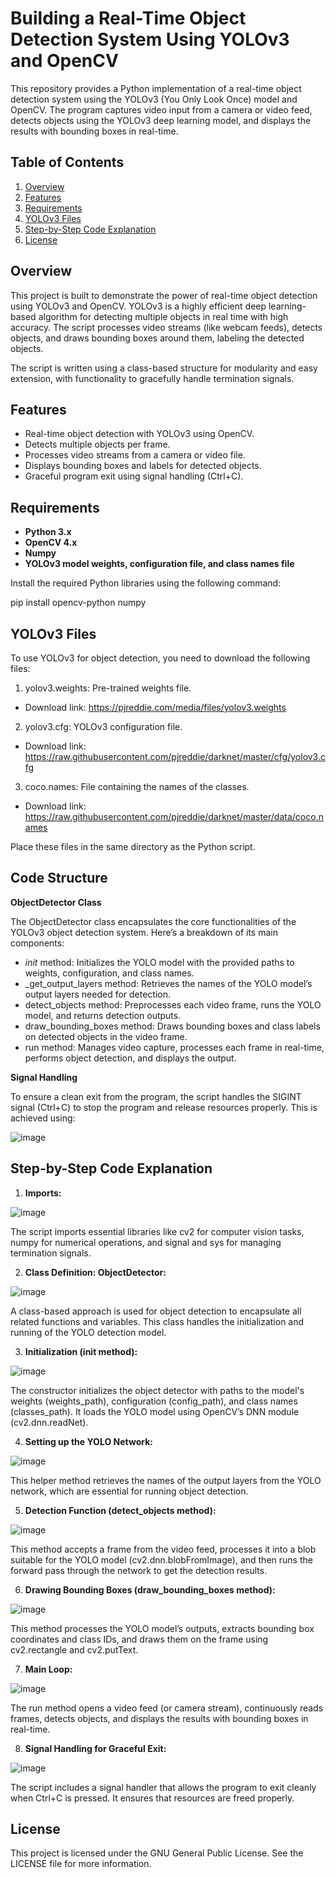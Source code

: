 # Building a Real-Time Object Detection System Using YOLOv3 and OpenCV

This repository provides a Python implementation of a real-time object detection system using the YOLOv3 (You Only Look Once) model and OpenCV. The program captures video input from a camera or video feed, detects objects using the YOLOv3 deep learning model, and displays the results with bounding boxes in real-time.

## Table of Contents

1. [Overview](#overview)
2. [Features](#features)
3. [Requirements](#requirements)
4. [YOLOv3 Files](#yolov3-files)
5. [Step-by-Step Code Explanation](#step-by-step-code-explanation) 
6. [License](#license)

## Overview

This project is built to demonstrate the power of real-time object detection using YOLOv3 and OpenCV. YOLOv3 is a highly efficient deep learning-based algorithm for detecting multiple objects in real time with high accuracy. The script processes video streams (like webcam feeds), detects objects, and draws bounding boxes around them, labeling the detected objects.

The script is written using a class-based structure for modularity and easy extension, with functionality to gracefully handle termination signals.

## Features

- Real-time object detection with YOLOv3 using OpenCV.
- Detects multiple objects per frame.
- Processes video streams from a camera or video file.
- Displays bounding boxes and labels for detected objects.
- Graceful program exit using signal handling (Ctrl+C).

## Requirements

- **Python 3.x** 
- **OpenCV 4.x** 
- **Numpy** 
- **YOLOv3 model weights, configuration file, and class names file**

Install the required Python libraries using the following command:

pip install opencv-python numpy

## YOLOv3 Files
To use YOLOv3 for object detection, you need to download the following files:

1. yolov3.weights: Pre-trained weights file.
- Download link: https://pjreddie.com/media/files/yolov3.weights
2. yolov3.cfg: YOLOv3 configuration file.
- Download link: https://raw.githubusercontent.com/pjreddie/darknet/master/cfg/yolov3.cfg
3. coco.names: File containing the names of the classes.
- Download link: https://raw.githubusercontent.com/pjreddie/darknet/master/data/coco.names

Place these files in the same directory as the Python script.

## Code Structure
**ObjectDetector Class**

The ObjectDetector class encapsulates the core functionalities of the YOLOv3 object detection system. Here’s a breakdown of its main components:

- _init_ method: Initializes the YOLO model with the provided paths to weights, configuration, and class names.
- _get_output_layers method: Retrieves the names of the YOLO model’s output layers needed for detection.
- detect_objects method: Preprocesses each video frame, runs the YOLO model, and returns detection outputs.
- draw_bounding_boxes method: Draws bounding boxes and class labels on detected objects in the video frame.
- run method: Manages video capture, processes each frame in real-time, performs object detection, and displays the output.

**Signal Handling**

To ensure a clean exit from the program, the script handles the SIGINT signal (Ctrl+C) to stop the program and release resources properly. This is achieved using:

![image](https://github.com/user-attachments/assets/91b5a848-2f92-4aa3-a6d1-00c862124812)

## Step-by-Step Code Explanation

1. **Imports:**
   
![image](https://github.com/user-attachments/assets/305fac9d-d614-458b-8be0-2c7c487f3726)

The script imports essential libraries like cv2 for computer vision tasks, numpy for numerical operations, and signal and sys for managing termination signals.

2. **Class Definition: ObjectDetector:**

![image](https://github.com/user-attachments/assets/3fed422e-5460-47b0-b96c-9883456da688)

A class-based approach is used for object detection to encapsulate all related functions and variables. This class handles the initialization and running of the YOLO detection model.

3. **Initialization (__init__ method):**

![image](https://github.com/user-attachments/assets/e2e51667-9501-40ff-814c-5e9e308f43b5)

The constructor initializes the object detector with paths to the model's weights (weights_path), configuration (config_path), and class names (classes_path). It loads the YOLO model using OpenCV’s DNN module (cv2.dnn.readNet).

4. **Setting up the YOLO Network:**

![image](https://github.com/user-attachments/assets/0726d5c4-7b11-4343-b9e9-3583a479c718)

This helper method retrieves the names of the output layers from the YOLO network, which are essential for running object detection.

5. **Detection Function (detect_objects method):**

 ![image](https://github.com/user-attachments/assets/8a00ee18-ed98-48af-9377-a46fcc447285)
  
This method accepts a frame from the video feed, processes it into a blob suitable for the YOLO model (cv2.dnn.blobFromImage), and then runs the forward pass through the network to get the detection results.

6. **Drawing Bounding Boxes (draw_bounding_boxes method):**

![image](https://github.com/user-attachments/assets/b95e6508-cc14-41be-bb5e-ff23f9e57c6b)

This method processes the YOLO model’s outputs, extracts bounding box coordinates and class IDs, and draws them on the frame using cv2.rectangle and cv2.putText.

7. **Main Loop:**

![image](https://github.com/user-attachments/assets/9458c20c-adf8-4d17-ae17-2d5f7e0efda2)

The run method opens a video feed (or camera stream), continuously reads frames, detects objects, and displays the results with bounding boxes in real-time.

8. **Signal Handling for Graceful Exit:**

![image](https://github.com/user-attachments/assets/57845695-db7f-4a0b-976e-d3ffb4ea330d)

The script includes a signal handler that allows the program to exit cleanly when Ctrl+C is pressed. It ensures that resources are freed properly.

## License
This project is licensed under the GNU General Public License. See the LICENSE file for more information.

